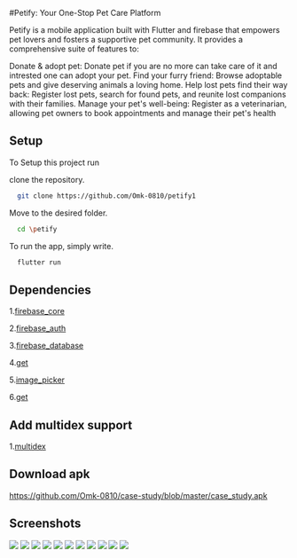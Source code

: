 
#Petify: Your One-Stop Pet Care Platform

Petify is a mobile application built with Flutter and firebase that empowers pet lovers and fosters a supportive pet community. It provides a comprehensive suite of features to:

Donate & adopt pet: Donate pet if you are no more can take care of it and intrested one can adopt your pet.
Find your furry friend: Browse adoptable pets and give deserving animals a loving home.
Help lost pets find their way back: Register lost pets, search for found pets, and reunite lost companions with their families.
Manage your pet's well-being: Register as a veterinarian, allowing pet owners to book appointments and manage their pet's health


## Setup

To Setup this project run

clone the repository.
```bash
  git clone https://github.com/Omk-0810/petify1
```
Move to the desired folder.
```bash
  cd \petify
```
To run the app, simply write.
```bash
  flutter run
```




## Dependencies

1.[firebase_core ](https://pub.dev/packages/firebase_core)

2.[firebase_auth ](https://pub.dev/packages/firebase_auth)

3.[firebase_database ](https://pub.dev/packages/firebase_database)

4.[get ](https://pub.dev/packages/get)

5.[image_picker ](https://pub.dev/packages/image_picker)

6.[get ](https://pub.dev/packages/get)


## Add multidex support

1.[multidex ](https://developer.android.com/build/multidex#groovy)


## Download apk
https://github.com/Omk-0810/case-study/blob/master/case_study.apk







## Screenshots

![](https://github.com/Omk-0810/petify1/blob/master/screenshots/createAccount.jpg)
![](https://github.com/Omk-0810/petify1/blob/master/screenshots/homepage.jpg)
![](https://github.com/Omk-0810/petify1/blob/master/screenshots/adopt.jpg)
![](https://github.com/Omk-0810/case-study/blob/master/Screenshots/signup.jpeg)
![](https://github.com/Omk-0810/petify1/blob/master/screenshots/adoptionReq.jpg)
![](https://github.com/Omk-0810/petify1/blob/master/screenshots/bookAppointment.jpg)
![](https://github.com/Omk-0810/petify1/blob/master/screenshots/editProfile.jpg)
![](https://github.com/Omk-0810/petify1/blob/master/screenshots/reqDetails.jpg)
![](https://github.com/Omk-0810/petify1/blob/master/screenshots/showAppointments.jpg)
![](https://github.com/Omk-0810/petify1/blob/master/screenshots/showVet.jpg)
![](https://github.com/Omk-0810/petify1/blob/master/screenshots/upload.jpg)



